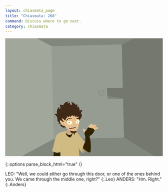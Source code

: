 ```yaml
---
layout: chiasmata_page
title: "Chiasmata: 268"
command: Discuss where to go next.
category: chiasmata
---
```


![268](/chiasmata/images/narrative/267.png)

{::options parse_block_html="true" /}
<div class="dialogue">
LEO: "Well, we could either go through this door, or one of the ones behind you. We came through the middle one, right?" 
{:.Leo}
ANDERS: "Hm. Right." 
{:.Anders}
</div>
